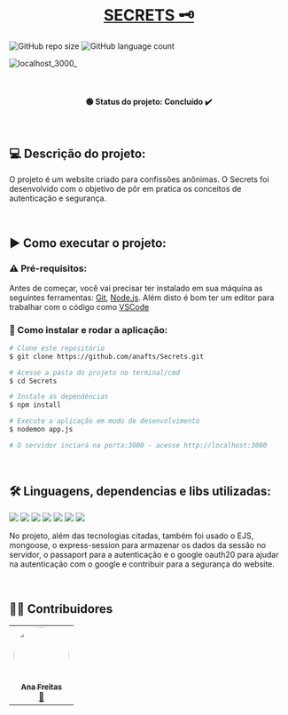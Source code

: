 <h1 align="center"><a href="#" alt="secrets website"> SECRETS 🗝️ </a></h1>


![GitHub repo size](https://img.shields.io/github/repo-size/anafts/Secrets?style=for-the-badge)
![GitHub language count](https://img.shields.io/github/languages/count/anafts/Secrets?style=for-the-badge)

![localhost_3000_](https://user-images.githubusercontent.com/106173948/192028394-f59f0201-37c4-42cb-84e2-3e679bc77ac5.png)


<br><h4 align="center"> 🟢 Status do projeto:  Concluído ✔️   </h4> <br>

## 💻 Descrição do projeto:

O projeto é um website criado para confissões anônimas.
O Secrets foi desenvolvido com o objetivo de pôr em pratica os conceitos de autenticação e segurança.
 
<br>
 
 ## ▶️ Como executar o projeto:


### ⚠️ Pré-requisitos:

Antes de começar, você vai precisar ter instalado em sua máquina as seguintes ferramentas:
[Git](https://git-scm.com), [Node.js](https://nodejs.org/en/). 
Além disto é bom ter um editor para trabalhar com o código como [VSCode](https://code.visualstudio.com/)




### 🔧 Como instalar e rodar a aplicação:

```bash
# Clone este repositório
$ git clone https://github.com/anafts/Secrets.git

# Acesse a pasta do projeto no terminal/cmd
$ cd Secrets

# Instale as dependências
$ npm install

# Execute a aplicação em modo de desenvolvimento
$ nodemon app.js

# O servidor inciará na porta:3000 - acesse http://localhost:3000 
```

<br>

## 🛠️ Linguagens, dependencias e libs utilizadas:

<img src="https://img.shields.io/badge/HTML5-E34F26?style=for-the-badge&logo=html5&logoColor=white">
<img src="https://img.shields.io/badge/CSS3-1572B6?style=for-the-badge&logo=css3&logoColor=white">
<img src="https://img.shields.io/badge/JavaScript-F7DF1E?style=for-the-badge&logo=javascript&logoColor=black">
<img src="https://img.shields.io/badge/Node.js-43853D?style=for-the-badge&logo=node.js&logoColor=white">
<img src="https://img.shields.io/badge/Express.js-404D59?style=for-the-badge">
<img src="https://img.shields.io/badge/MongoDB-4EA94B?style=for-the-badge&logo=mongodb&logoColor=white">
<img src="https://img.shields.io/badge/Bootstrap-563D7C?style=for-the-badge&logo=bootstrap&logoColor=white">



No projeto, além das tecnologias citadas, também foi usado o EJS, mongoose, o express-session para armazenar os dados da sessão no servidor, o passaport para a autenticação e o google oauth20 para ajudar na autenticação com o google e contribuir para a segurança do website. 

<br>

## 👨‍💻 Contribuidores

<table>
  <tr>
    <td align="center"><a href="https://www.linkedin.com/in/ana-freitas-794b3523b/"><img style="border-radius: 50%;" src="https://media-exp1.licdn.com/dms/image/C4D03AQFem7hXmrlFXQ/profile-displayphoto-shrink_200_200/0/1663376263677?e=1669248000&v=beta&t=tfk3TrGtt0DOhKn4G06hfo7gfEWsd6UnJ2qysZNaxI4" width="100px;" alt=""/><br /><sub><b>Ana Freitas</b></sub></a><br /><a href="https://github.com/anafts">🦉</a></td>
  </tr>
</table>


